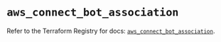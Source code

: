 # `aws_connect_bot_association`

Refer to the Terraform Registry for docs: [`aws_connect_bot_association`](https://registry.terraform.io/providers/hashicorp/aws/5.42.0/docs/resources/connect_bot_association).
